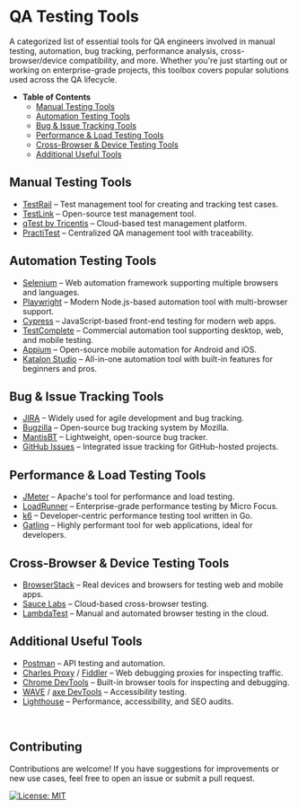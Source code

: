 # QA Testing Tools
A categorized list of essential tools for QA engineers involved in manual testing, automation, bug tracking, performance analysis, cross-browser/device compatibility, and more. Whether you're just starting out or working on enterprise-grade projects, this toolbox covers popular solutions used across the QA lifecycle.

- <strong>Table of Contents</strong>
  - [Manual Testing Tools](#manual-testing-tools)
  - [Automation Testing Tools](#automation-testing-tools)
  - [Bug & Issue Tracking Tools](#bug--issue-tracking-tools)
  - [Performance & Load Testing Tools](#performance--load-testing-tools)
  - [Cross-Browser & Device Testing Tools](#cross-browser--device-testing-tools)
  - [Additional Useful Tools](#additional-useful-tools)



## Manual Testing Tools

- [TestRail](https://www.testrail.com) – Test management tool for creating and tracking test cases.  
- [TestLink](https://testlink.org) – Open-source test management tool.  
- [qTest by Tricentis](https://www.tricentis.com/products/qtest) – Cloud-based test management platform.  
- [PractiTest](https://www.practitest.com) – Centralized QA management tool with traceability.  


## Automation Testing Tools

- [Selenium](https://www.selenium.dev) – Web automation framework supporting multiple browsers and languages.  
- [Playwright](https://playwright.dev) – Modern Node.js-based automation tool with multi-browser support.  
- [Cypress](https://www.cypress.io) – JavaScript-based front-end testing for modern web apps.  
- [TestComplete](https://smartbear.com/product/testcomplete/overview/) – Commercial automation tool supporting desktop, web, and mobile testing.  
- [Appium](https://appium.io) – Open-source mobile automation for Android and iOS.  
- [Katalon Studio](https://katalon.com) – All-in-one automation tool with built-in features for beginners and pros.  


## Bug & Issue Tracking Tools

- [JIRA](https://www.atlassian.com/software/jira) – Widely used for agile development and bug tracking.  
- [Bugzilla](https://www.bugzilla.org) – Open-source bug tracking system by Mozilla.  
- [MantisBT](https://www.mantisbt.org) – Lightweight, open-source bug tracker.  
- [GitHub Issues](https://docs.github.com/en/issues) – Integrated issue tracking for GitHub-hosted projects.  


## Performance & Load Testing Tools

- [JMeter](https://jmeter.apache.org) – Apache's tool for performance and load testing.  
- [LoadRunner](https://www.microfocus.com/en-us/products/loadrunner-professional/overview) – Enterprise-grade performance testing by Micro Focus.  
- [k6](https://k6.io) – Developer-centric performance testing tool written in Go.  
- [Gatling](https://gatling.io) – Highly performant tool for web applications, ideal for developers.  


## Cross-Browser & Device Testing Tools

- [BrowserStack](https://www.browserstack.com) – Real devices and browsers for testing web and mobile apps.  
- [Sauce Labs](https://saucelabs.com) – Cloud-based cross-browser testing.  
- [LambdaTest](https://www.lambdatest.com) – Manual and automated browser testing in the cloud.  


## Additional Useful Tools

- [Postman](https://www.postman.com) – API testing and automation.  
- [Charles Proxy](https://www.charlesproxy.com) / [Fiddler](https://www.telerik.com/fiddler) – Web debugging proxies for inspecting traffic.  
- [Chrome DevTools](https://developer.chrome.com/docs/devtools/) – Built-in browser tools for inspecting and debugging.  
- [WAVE](https://wave.webaim.org) / [axe DevTools](https://www.deque.com/axe/devtools/) – Accessibility testing.  
- [Lighthouse](https://developer.chrome.com/docs/lighthouse/overview/) – Performance, accessibility, and SEO audits.  

</br>

## Contributing

Contributions are welcome! If you have suggestions for improvements or new use cases, feel free to open an issue or submit a pull request.

[![License: MIT](https://img.shields.io/badge/License-MIT-yellow.svg)](https://github.com/AlexKuchkov/qa-testing-tools?tab=MIT-1-ov-file)

